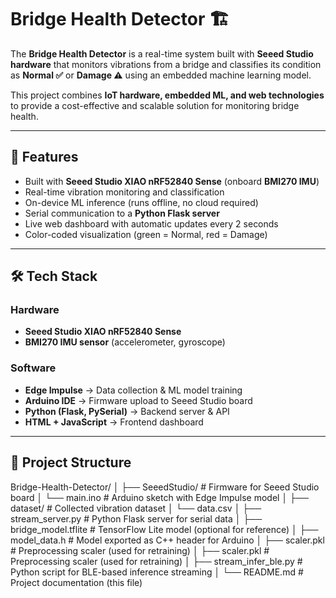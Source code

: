 # Bridge Health Detector 🏗️

The **Bridge Health Detector** is a real-time system built with **Seeed Studio hardware** that monitors vibrations from a bridge and classifies its condition as **Normal ✅** or **Damage ⚠️** using an embedded machine learning model.  

This project combines **IoT hardware, embedded ML, and web technologies** to provide a cost-effective and scalable solution for monitoring bridge health.

---

## 🚀 Features
- Built with **Seeed Studio XIAO nRF52840 Sense** (onboard **BMI270 IMU**)  
- Real-time vibration monitoring and classification  
- On-device ML inference (runs offline, no cloud required)  
- Serial communication to a **Python Flask server**  
- Live web dashboard with automatic updates every 2 seconds  
- Color-coded visualization (green = Normal, red = Damage)  

---

## 🛠️ Tech Stack

### Hardware
- **Seeed Studio XIAO nRF52840 Sense**  
- **BMI270 IMU sensor** (accelerometer, gyroscope)  

### Software
- **Edge Impulse** → Data collection & ML model training  
- **Arduino IDE** → Firmware upload to Seeed Studio board  
- **Python (Flask, PySerial)** → Backend server & API  
- **HTML + JavaScript** → Frontend dashboard  

---

## 📂 Project Structure
Bridge-Health-Detector/
│
├── SeeedStudio/ # Firmware for Seeed Studio board
│ └── main.ino # Arduino sketch with Edge Impulse model
│
├── dataset/ # Collected vibration dataset
│ └── data.csv
│
├── stream_server.py # Python Flask server for serial data
│
├── bridge_model.tflite # TensorFlow Lite model (optional for reference)
│
├──  model_data.h  # Model exported as C++ header for Arduino
│
├──  scaler.pkl # Preprocessing scaler (used for retraining)
│
├──  scaler.pkl # Preprocessing scaler (used for retraining)
│
├──  stream_infer_ble.py # Python script for BLE-based inference streaming
│
└── README.md # Project documentation (this file)
